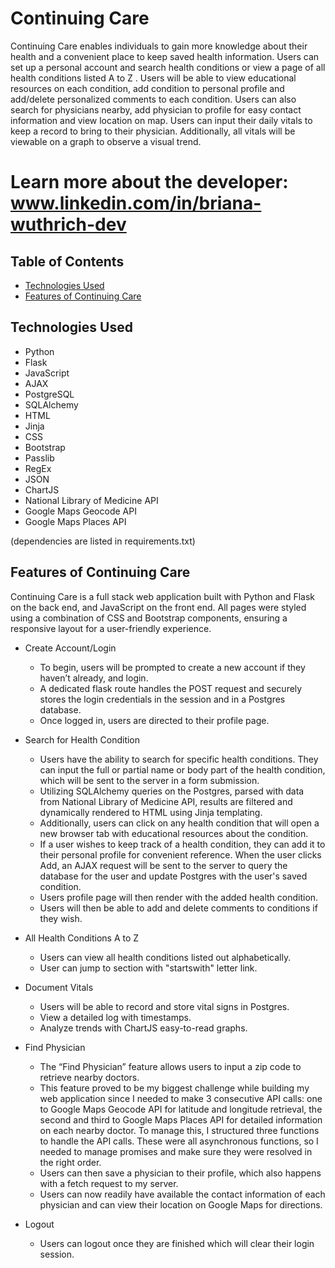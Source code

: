 # Continuing Care
Continuing Care enables individuals to gain more knowledge about their health and a convenient place to keep saved health information. Users can set up a personal account and search health conditions or view a page of all health conditions listed A to Z . Users will be able to view educational resources on each condition, add condition to personal profile and add/delete personalized comments to each condition. Users can also search for physicians nearby, add physician to profile for easy contact information and view location on map. Users can input their daily vitals to keep a record to bring to their physician. Additionally, all vitals will be viewable on a graph to observe a visual trend.



# Learn more about the developer: www.linkedin.com/in/briana-wuthrich-dev

## Table of Contents
* [Technologies Used](#technologiesused)
* [Features of Continuing Care](#use)

## <a name="technologiesused">Technologies Used</a>

* Python
* Flask
* JavaScript
* AJAX
* PostgreSQL
* SQLAlchemy
* HTML
* Jinja
* CSS
* Bootstrap
* Passlib
* RegEx
* JSON
* ChartJS
* National Library of Medicine API
* Google Maps Geocode API
* Google Maps Places API

(dependencies are listed in requirements.txt)


## <a name="use">Features of Continuing Care</a>

Continuing Care is a full stack web application built with Python and Flask on the back end, and JavaScript on the front end. 
All pages were styled using a combination of CSS and Bootstrap components, ensuring a responsive layout for a user-friendly experience. 

* Create Account/Login 
    * To begin, users will be prompted to create a new account if they haven’t already, and login. 
    * A dedicated flask route handles the POST request and securely stores the login credentials in the session and in a Postgres database. 
    * Once logged in, users are directed to their profile page. 

* Search for Health Condition 
    * Users have the ability to search for specific health conditions. They can input the full or partial name or body part of the health condition, which will be sent to the server in a form submission. 
    * Utilizing SQLAlchemy queries on the Postgres, parsed with data from National Library of Medicine API, results are filtered and dynamically rendered to HTML using Jinja templating.  
    * Additionally, users can click on any health condition that will open a new browser tab with educational resources about the condition. 
    * If a user wishes to keep track of a health condition, they can add it to their personal profile for convenient reference. When the user clicks Add, an AJAX request will be sent to the server to query the database for the user and update Postgres with the user's saved condition. 
    * Users profile page will then render with the added health condition. 
    * Users will then be able to add and delete comments to conditions if they wish. 

* All Health Conditions A to Z
    * Users can view all health conditions listed out alphabetically.  
    * User can jump to section with "startswith" letter link.

* Document Vitals 
    * Users will be able to record and store vital signs in Postgres.
    * View a detailed log with timestamps.
    * Analyze trends with ChartJS easy-to-read graphs. 
 
* Find Physician 
    * The “Find Physician” feature allows users to input a zip code to retrieve nearby doctors.  
    * This feature proved to be my biggest challenge while building my web application since I needed to make 3 consecutive API calls: one to Google Maps Geocode API for latitude and longitude retrieval, the second and third to Google Maps Places API for detailed information on each nearby doctor. To manage this, I structured three functions to handle the API calls.  These were all asynchronous functions, so I needed to manage promises and make sure they were resolved in the right order. 
    * Users can then save a physician to their profile, which also happens with a fetch request to my server. 
    * Users can now readily have available the contact information of each physician and can view their location on Google Maps for directions.

* Logout
    * Users can logout once they are finished which will clear their login session.



